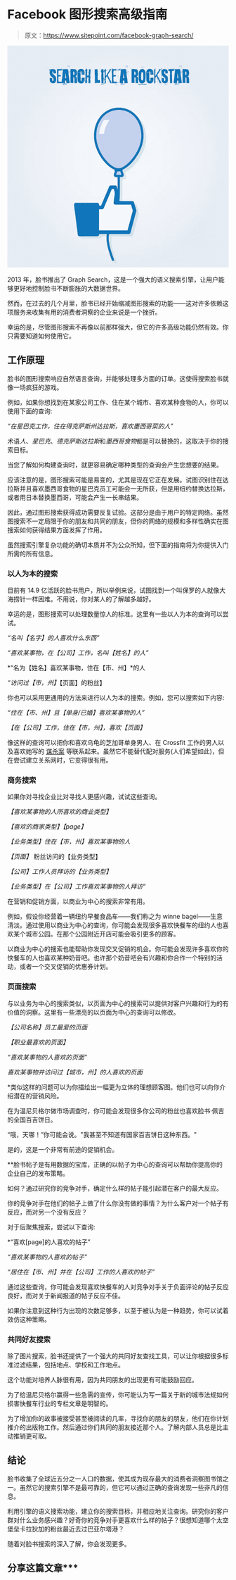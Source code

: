 # Facebook 图形搜索高级指南

> 原文：<https://www.sitepoint.com/facebook-graph-search/>

![](img/e26068ad17097282e0c54a2f030177cf.png)

2013 年，脸书推出了 Graph Search，这是一个强大的语义搜索引擎，让用户能够更好地控制脸书不断膨胀的大数据世界。

然而，在过去的几个月里，脸书已经开始缩减图形搜索的功能——这对许多依赖这项服务来收集有用的消费者洞察的企业来说是一个挫折。

幸运的是，尽管图形搜索不再像以前那样强大，但它的许多高级功能仍然有效。你只需要知道如何使用它。

## **工作原理**

脸书的图形搜索响应自然语言查询，并能够处理多方面的订单。这使得搜索脸书就像一场疯狂的游戏。

例如，如果你想找到在某家公司工作、住在某个城市、喜欢某种食物的人，你可以使用下面的查询:

*“在星巴克工作，住在得克萨斯州达拉斯，喜欢墨西哥菜的人”*

术语*人*、*星巴克*、*德克萨斯达拉斯*和*墨西哥食物*都是可以替换的，这取决于你的搜索目标。

当您了解如何构建查询时，就更容易确定哪种类型的查询会产生您想要的结果。

应该注意的是，图形搜索可能是易变的，尤其是现在它正在发展。试图识别住在达拉斯并且喜欢墨西哥食物的星巴克员工可能会一无所获，但是用纽约替换达拉斯，或者用日本替换墨西哥，可能会产生一长串结果。

因此，通过图形搜索获得成功需要反复试验。这部分是由于用户的特定网络。虽然图搜索不一定局限于你的朋友和共同的朋友，但你的网络的规模和多样性确实在图搜索如何获得结果方面发挥了作用。

虽然搜索引擎复杂功能的确切本质并不为公众所知，但下面的指南将为你提供入门所需的所有信息。

### **以人为本的搜索**

目前有 14.9 亿活跃的脸书用户，所以举例来说，试图找到一个叫保罗的人就像大海捞针一样困难。不用说，你对某人的了解越多越好。

幸运的是，图形搜索可以处理数量惊人的标准。这里有一些以人为本的查询可以尝试。

*“名叫【名字】的人喜欢什么东西”*

*“喜欢某事物，在【公司】工作，名叫【姓名】的人”*

*“名为【姓名】喜欢某事物，住在【市、州】*的人 

*“访问过【市，州】*【页面】的粉丝】

你也可以采用更通用的方法来进行以人为本的搜索。例如，您可以搜索如下内容:

*“住在【市、州】且【单身/已婚】喜欢某事物的人”*

*【在【公司】工作，住在【市，州】，喜欢【页面】*

像这样的查询可以把你和喜欢乌龟的芝加哥单身男人、在 Crossfit 工作的男人以及喜欢她写的 [谋杀案](https://www.facebook.com/pages/Murder-She-Wrote/263894080391111) 等联系起来。虽然它不能替代配对服务(人们希望如此)，但在尝试建立关系网时，它变得很有用。

### **商务搜索**

如果你对寻找企业比对寻找人更感兴趣，试试这些查询。

*【喜欢某事物的人所喜欢的商业类型】*

*【喜欢的商家类型】【page】*

*【业务类型】住在【市，州】喜欢某事物的人*

*【页面】* 粉丝访问的【业务类型】

*【公司】工作人员拜访的【业务类型】*

*【业务类型】在【公司】工作喜欢某事物的人拜访“*

在营销和促销方面，以商业为中心的搜索非常有用。

例如，假设你经营着一辆纽约早餐食品车——我们称之为 winne bagel——生意清淡。通过使用以商业为中心的查询，你可能会发现很多喜欢快餐车的纽约人也喜欢某个城市公园。在那个公园附近开店可能会吸引更多的顾客。

以商业为中心的搜索也能帮助你发现交叉促销的机会。你可能会发现许多喜欢你的快餐车的人也喜欢某种奶昔吧。也许那个奶昔吧会有兴趣和你合作一个特别的活动，或者一个交叉促销的优惠券计划。

### **页面搜索**

与以业务为中心的搜索类似，以页面为中心的搜索可以提供对客户兴趣和行为的有价值的洞察。这里有一些漂亮的以页面为中心的查询可以修改。

*【公司名称】员工最爱的页面*

*【职业最喜欢的页面】*

*“喜欢某事物的人喜欢的页面”*

*喜欢某事物并访问过【城市，州】的人喜欢的页面*

 *类似这样的问题可以为你描绘出一幅更为立体的理想顾客图。他们也可以向你介绍潜在的营销风险。

在为温尼贝格尔做市场调查时，你可能会发现很多你公司的粉丝也喜欢脸书·佩吉的全国百吉饼日。

“哦，天哪！”你可能会说。"我甚至不知道有国家百吉饼日这种东西。"

是的，这是一个非常有前途的促销机会。

 **脸书帖子是有用数据的宝库，正确的以帖子为中心的查询可以帮助你提高你的企业自己的发布策略。

如何？通过研究你的竞争对手，确定什么样的帖子能引起潜在客户的最大反应。

你的竞争对手在他们的帖子上做了什么你没有做的事情？为什么客户对一个帖子有反应，而对另一个没有反应？

对于后聚焦搜索，尝试以下查询:

*“喜欢[page]的人喜欢的帖子”

*“喜欢某事物的人喜欢的帖子”*

*“居住在【市、州】并在【公司】工作的人喜欢的帖子”*

通过这些查询，你可能会发现喜欢快餐车的人对竞争对手关于负面评论的帖子反应良好，而对关于新闻报道的帖子反应不佳。

如果你注意到这种行为出现的次数足够多，以至于被认为是一种趋势，你可以试着效仿这种策略。

### **共同好友搜索**

除了图片搜索，脸书还提供了一个强大的[](https://www.facebook.com/find-friends/browser/)共同好友查找工具，可以让你根据很多标准过滤结果，包括地点、学校和工作地点。

这个功能对培养人脉很有用，因为共同朋友的出现更有可能鼓励回应。

为了给温尼贝格尔赢得一些急需的宣传，你可能认为写一篇关于新的城市法规如何损害快餐车行业的专栏文章是明智的。

为了增加你的故事被接受甚至被阅读的几率，寻找你的朋友的朋友，他们在你计划推介的出版物工作。然后通过你们共同的朋友接近那个人。了解内部人员总是比主动推销更可取。

## **结论**

脸书收集了全球近五分之一人口的数据，使其成为现存最大的消费者洞察图书馆之一。虽然它的搜索引擎不是最可靠的，但它可以通过正确的查询发现一些非凡的信息。

利用引擎的语义搜索功能，建立你的搜索目标，并相应地关注查询。研究你的客户群对什么业务感兴趣？好奇你的竞争对手更喜欢什么样的帖子？很想知道哪个太空堡垒卡拉狄加的粉丝最近去过巴亚尔塔港？

随着对脸书搜索的深入了解，你会发现更多。

## 分享这篇文章***
